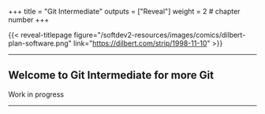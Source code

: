 +++
title = "Git Intermediate"
outputs = ["Reveal"]
weight = 2 # chapter number
+++

{{< reveal-titlepage figure="/softdev2-resources/images/comics/dilbert-plan-software.png" 
    link="https://dilbert.com/strip/1998-11-10" >}}
  
---

## Welcome to Git Intermediate for more Git

Work in progress

---
